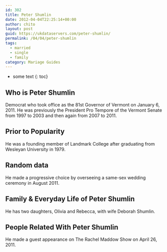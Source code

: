 ```yaml
---
id: 302
title: Peter Shumlin
date: 2012-04-04T22:25:14+00:00
author: chito
layout: post
guid: https://ukdataservers.com/peter-shumlin/
permalink: /04/04/peter-shumlin  
tags:
  - married
  - single
  - family
category: Mariage Guides
---
```


* some text
{: toc}


## Who is  Peter Shumlin
                  
                  
                  
Democrat who took office as the 81st Governor of Vermont on January 6, 2011. He was previously the President Pro Tempore of the Vermont Senate from 1997 to 2003 and then again from 2007 to 2011.
                  
                
                
                
## Prior to Popularity 
                  
                  
                  
He was a founding member of Landmark College after graduating from Wesleyan University in 1979.
                  
                
                
                
## Random data 
                  
                  
                  
He made a progressive choice by overseeing a same-sex wedding ceremony in August 2011.
                  
                
                
                
## Family & Everyday Life of Peter Shumlin
                  
                  
                  
He has two daughters, Olivia and Rebecca, with wife Deborah Shumlin.
                  
                
                
                
## People Related With  Peter Shumlin
                  
                  
                  
He made a guest appearance on The Rachel Maddow Show on April 26, 2011.
                  
                
              
            
          
          
          
    
    
  
